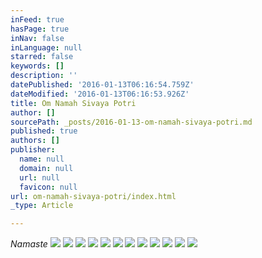 ```yaml
---
inFeed: true
hasPage: true
inNav: false
inLanguage: null
starred: false
keywords: []
description: ''
datePublished: '2016-01-13T06:16:54.759Z'
dateModified: '2016-01-13T06:16:53.926Z'
title: Om Namah Sivaya Potri
author: []
sourcePath: _posts/2016-01-13-om-namah-sivaya-potri.md
published: true
authors: []
publisher:
  name: null
  domain: null
  url: null
  favicon: null
url: om-namah-sivaya-potri/index.html
_type: Article

---
```

_Namaste_
![](https://the-grid-user-content.s3-us-west-2.amazonaws.com/41dcecc6-d243-46be-ba8d-3d10c93abc9e.JPG)
![](https://the-grid-user-content.s3-us-west-2.amazonaws.com/66369af4-8f2e-4435-b115-5e58f61f312d.jpg)
![](https://the-grid-user-content.s3-us-west-2.amazonaws.com/2460649c-4638-48ed-bf47-eb14e8c23c1a.jpg)
![](https://the-grid-user-content.s3-us-west-2.amazonaws.com/17fdd831-c2b5-41c4-839d-d27e6b594fc3.jpg)
![](https://the-grid-user-content.s3-us-west-2.amazonaws.com/fa8ccc42-0c21-4359-94f4-dee9471b22bd.jpg)
![](https://the-grid-user-content.s3-us-west-2.amazonaws.com/c012d52b-9d54-4bf4-abed-15ad5503a173.jpg)
![](https://the-grid-user-content.s3-us-west-2.amazonaws.com/84425e51-bf13-4e5a-9010-8b2f301a9d51.jpg)
![](https://the-grid-user-content.s3-us-west-2.amazonaws.com/090acdb7-95eb-46a4-9c50-97c698832f7b.jpg)
![](https://the-grid-user-content.s3-us-west-2.amazonaws.com/49c5b63b-a1b3-4ff3-83a9-5f25c9306f0e.jpg)
![](https://the-grid-user-content.s3-us-west-2.amazonaws.com/c9fefc4b-0a9c-4f07-8492-7f9341337f0b.jpg)
![](https://the-grid-user-content.s3-us-west-2.amazonaws.com/11abd3e5-0135-4b8e-9f57-cc9f11cee397.jpg)
![](https://the-grid-user-content.s3-us-west-2.amazonaws.com/0aebacb4-696e-43b7-9be3-ae604afed598.jpg)